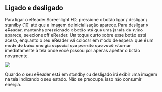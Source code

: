 ## Ligado e desligado 

Para ligar o eReader Screenlight HD, pressione o botão ligar / desligar / standby (10) até que a imagem de inicialização aparece. Para desligar o eReader, mantenha pressionado o botão até que uma janela de aviso aparece, selecione off eReader. Um toque curto sobre esse botão está aceso, enquanto o seu eReader vai colocar em modo de espera, que é um modo de baixa energia especial que permite que você retornar imediatamente à tela onde você passou por apenas apertar o botão novamente.

![](http://static.energysistem.com/images/manuals/39225/569374303b9ac.jpg)

Quando o seu eReader está em standby ou desligado irá exibir uma imagem na tela indicando o seu estado. Não se preocupe, isso não consumir energia.
